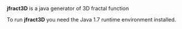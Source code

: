 **jfract3D** is a java generator of 3D fractal function

To run **jfract3D** you need the Java 1.7 runtime environment installed.
